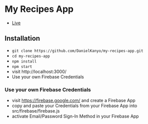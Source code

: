 # My Recipes App

* [Live](https://my-recipes-app-f8c1b.firebaseapp.com/)

## Installation

* `git clone https://github.com/DanielKanyo/my-recipes-app.git`
* `cd my-recipes-app`
* `npm install`
* `npm start`
* visit http://localhost:3000/
* Use your own Firebase Credentials

### Use your own Firebase Credentials

* visit https://firebase.google.com/ and create a Firebase App
* copy and paste your Credentials from your Firebase App into src/firebase/firebase.js
* activate Email/Password Sign-In Method in your Firebase App
